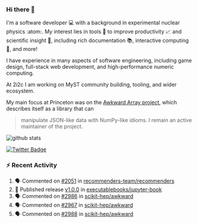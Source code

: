 ### Hi there 👋 

I'm a software developer 💻 with a background in experimental nuclear physics :atom:. My interest lies in tools :wrench: to improve productivity :chart_with_upwards_trend: and scientific insight :telescope:, including rich documentation 📚, interactive computing 🧮, and more! 

I have experience in many aspects of software engineering, including game design, full-stack web development, and high-performance numeric computing. 

At 2i2c I am working on MyST community building, tooling, and wider ecosystem. 

My main focus at Princeton was on the [Awkward Array project](awkward-array.org/), which describes itself as a library that can 
> manipulate JSON-like data with NumPy-like idioms. I remain an active maintainer of the project. 

![github stats](https://github-readme-stats.vercel.app/api?username=agoose77&show_icons=true&hide_rank=true&hide_title=true&bg_color=30,e76445,904e95&text_color=efe3ec&icon_color=efe3ec)
<!--
**agoose77/agoose77** is a ✨ _special_ ✨ repository because its `README.md` (this file) appears on your GitHub profile.

Here are some ideas to get you started:

- 🔭 I’m currently working on ...
- 🌱 I’m currently learning ...
- 👯 I’m looking to collaborate on ...
- 🤔 I’m looking for help with ...
- 💬 Ask me about ...
- 📫 How to reach me: ...
- 😄 Pronouns: ...
- ⚡ Fun fact: ...
-->

[![Twitter Badge](https://img.shields.io/twitter/follow/agoose77?style=flat-square&logo=Twitter&logoColor=white&color=cornflowerblue)](https://twitter.com/agoose77)

### :zap: Recent Activity

<!--START_SECTION:activity-->
1. 🗣 Commented on [#2051](https://github.com/recommenders-team/recommenders/pull/2051#issuecomment-1912710544) in [recommenders-team/recommenders](https://github.com/recommenders-team/recommenders)
2. 🚀 Published release [v1.0.0](https://github.com/executablebooks/jupyter-book/releases/tag/v1.0.0) in [executablebooks/jupyter-book](https://github.com/executablebooks/jupyter-book)
3. 🗣 Commented on [#2986](https://github.com/scikit-hep/awkward/pull/2986#issuecomment-1912602137) in [scikit-hep/awkward](https://github.com/scikit-hep/awkward)
4. 🗣 Commented on [#2967](https://github.com/scikit-hep/awkward/pull/2967#issuecomment-1912264919) in [scikit-hep/awkward](https://github.com/scikit-hep/awkward)
5. 🗣 Commented on [#2988](https://github.com/scikit-hep/awkward/issues/2988#issuecomment-1912228363) in [scikit-hep/awkward](https://github.com/scikit-hep/awkward)
<!--END_SECTION:activity-->
